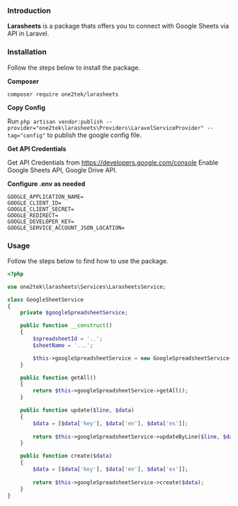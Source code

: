 ### Introduction

**Larasheets** is a package thats offers you to connect with Google Sheets via API in Laravel.

### Installation

Follow the steps below to install the package.


**Composer**

```
composer require one2tek/larasheets
```

**Copy Config**

Run `php artisan vendor:publish --provider="one2tek\larasheets\Providers\LaravelServiceProvider" --tag="config"` to publish the google config file.

**Get API Credentials**

Get API Credentials from https://developers.google.com/console
Enable Google Sheets API, Google Drive API.

**Configure .env as needed**

```
GOOGLE_APPLICATION_NAME=
GOOGLE_CLIENT_ID=
GOOGLE_CLIENT_SECRET=
GOOGLE_REDIRECT=
GOOGLE_DEVELOPER_KEY=
GOOGLE_SERVICE_ACCOUNT_JSON_LOCATION=
```


### Usage

Follow the steps below to find how to use the package.

```php
<?php

use one2tek\larasheets\Services\LarasheetsService;

class GoogleSheetService
{
    private $googleSpreadsheetService;

    public function __construct()
    {
        $spreadsheetId = '..';
        $sheetName = '...';

        $this->googleSpreadsheetService = new GoogleSpreadsheetService($spreadsheetId, $sheetName);
    }

    public function getAll()
    {
        return $this->googleSpreadsheetService->getAll();
    }

    public function update($line, $data)
    {
        $data = [$data['key'], $data['en'], $data['es']];
        
        return $this->googleSpreadsheetService->updateByLine($line, $data);
    }

    public function create($data)
    {
        $data = [$data['key'], $data['en'], $data['es']];
       
        return $this->googleSpreadsheetService->create($data);
    }
}
```
